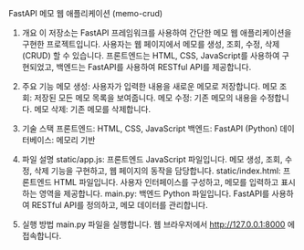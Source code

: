 FastAPI 메모 웹 애플리케이션 (memo-crud)
1. 개요
이 저장소는 FastAPI 프레임워크를 사용하여 간단한 메모 웹 애플리케이션을 구현한 프로젝트입니다. 사용자는 웹 페이지에서 메모를 생성, 조회, 수정, 삭제(CRUD) 할 수 있습니다. 프론트엔드는 HTML, CSS, JavaScript를 사용하여 구현되었고, 백엔드는 FastAPI를 사용하여 RESTful API를 제공합니다.

2. 주요 기능
메모 생성: 사용자가 입력한 내용을 새로운 메모로 저장합니다.
메모 조회: 저장된 모든 메모 목록을 보여줍니다.
메모 수정: 기존 메모의 내용을 수정합니다.
메모 삭제: 기존 메모를 삭제합니다.

3. 기술 스택
프론트엔드: HTML, CSS, JavaScript
백엔드: FastAPI (Python)
데이터베이스: 메모리 기반

5. 파일 설명
static/app.js: 프론트엔드 JavaScript 파일입니다. 메모 생성, 조회, 수정, 삭제 기능을 구현하고, 웹 페이지의 동작을 담당합니다.
static/index.html: 프론트엔드 HTML 파일입니다. 사용자 인터페이스를 구성하고, 메모를 입력하고 표시하는 영역을 제공합니다.
main.py: 백엔드 Python 파일입니다. FastAPI를 사용하여 RESTful API를 정의하고, 메모 데이터를 관리합니다.

6. 실행 방법
main.py 파일을 실행합니다.
웹 브라우저에서 http://127.0.0.1:8000 에 접속합니다.

